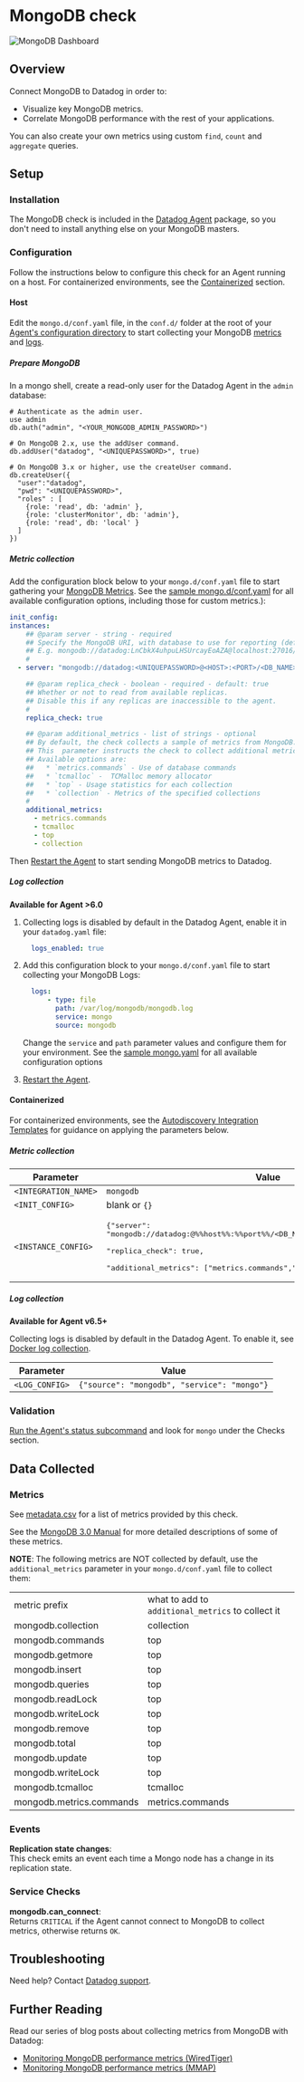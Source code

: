 # MongoDB check

![MongoDB Dashboard][1]

## Overview

Connect MongoDB to Datadog in order to:

* Visualize key MongoDB metrics.
* Correlate MongoDB performance with the rest of your applications.

You can also create your own metrics using custom `find`, `count` and `aggregate` queries.

## Setup
### Installation

The MongoDB check is included in the [Datadog Agent][2] package, so you don't need to install anything else on your MongoDB masters.

### Configuration

Follow the instructions below to configure this check for an Agent running on a host. For containerized environments, see the [Containerized](#containerized) section.

#### Host

Edit the `mongo.d/conf.yaml` file, in the `conf.d/` folder at the root of your [Agent's configuration directory][3] to start collecting your MongoDB [metrics](#metric-collection) and [logs](#log-collection).

##### Prepare MongoDB

In a mongo shell, create a read-only user for the Datadog Agent in the `admin` database:

```shell
# Authenticate as the admin user.
use admin
db.auth("admin", "<YOUR_MONGODB_ADMIN_PASSWORD>")

# On MongoDB 2.x, use the addUser command.
db.addUser("datadog", "<UNIQUEPASSWORD>", true)

# On MongoDB 3.x or higher, use the createUser command.
db.createUser({
  "user":"datadog",
  "pwd": "<UNIQUEPASSWORD>",
  "roles" : [
    {role: 'read', db: 'admin' },
    {role: 'clusterMonitor', db: 'admin'},
    {role: 'read', db: 'local' }
  ]
})
```

##### Metric collection

Add the configuration block below to your `mongo.d/conf.yaml` file to start gathering your [MongoDB Metrics](#metrics). See the [sample mongo.d/conf.yaml][4] for all available configuration options, including those for custom metrics.):

```yaml
init_config:
instances:
    ## @param server - string - required
    ## Specify the MongoDB URI, with database to use for reporting (defaults to "admin")
    ## E.g. mongodb://datadog:LnCbkX4uhpuLHSUrcayEoAZA@localhost:27016/admin
    #
  - server: "mongodb://datadog:<UNIQUEPASSWORD>@<HOST>:<PORT>/<DB_NAME>"

    ## @param replica_check - boolean - required - default: true
    ## Whether or not to read from available replicas.
    ## Disable this if any replicas are inaccessible to the agent.
    #
    replica_check: true

    ## @param additional_metrics - list of strings - optional
    ## By default, the check collects a sample of metrics from MongoDB.
    ## This  parameter instructs the check to collect additional metrics on specific topics.
    ## Available options are:
    ##   * `metrics.commands` - Use of database commands
    ##   * `tcmalloc` -  TCMalloc memory allocator
    ##   * `top` - Usage statistics for each collection
    ##   * `collection` - Metrics of the specified collections
    #
    additional_metrics:
      - metrics.commands
      - tcmalloc
      - top
      - collection
```

Then [Restart the Agent][5] to start sending MongoDB metrics to Datadog.

##### Log collection

**Available for Agent >6.0**

1. Collecting logs is disabled by default in the Datadog Agent, enable it in your `datadog.yaml` file:

    ```yaml
      logs_enabled: true
    ```

2. Add this configuration block to your `mongo.d/conf.yaml` file to start collecting your MongoDB Logs:

    ```yaml
      logs:
          - type: file
            path: /var/log/mongodb/mongodb.log
            service: mongo
            source: mongodb
    ```

    Change the `service` and `path` parameter values and configure them for your environment.
    See the [sample mongo.yaml][4] for all available configuration options

3. [Restart the Agent][5].

#### Containerized

For containerized environments, see the [Autodiscovery Integration Templates][6] for guidance on applying the parameters below.

##### Metric collection

| Parameter            | Value                                  |
|----------------------|----------------------------------------|
| `<INTEGRATION_NAME>` | `mongodb`                             |
| `<INIT_CONFIG>`      | blank or `{}`                          |
| `<INSTANCE_CONFIG>`  | <pre>{"server": "mongodb://datadog:<UNIQUEPASSWORD>@%%host%%:%%port%%/<DB_NAME>", <br>"replica_check": true, <br>"additional_metrics": ["metrics.commands","tcmalloc","top","collection"]}</pre> |

##### Log collection

**Available for Agent v6.5+**

Collecting logs is disabled by default in the Datadog Agent. To enable it, see [Docker log collection][5].

| Parameter      | Value                                               |
|----------------|------------------------------------------------------|
| `<LOG_CONFIG>` | `{"source": "mongodb", "service": "mongo"}`|

### Validation

[Run the Agent's status subcommand][7] and look for `mongo` under the Checks section.

## Data Collected
### Metrics

See [metadata.csv][8] for a list of metrics provided by this check.

See the [MongoDB 3.0 Manual][9] for more detailed descriptions of some of these metrics.

**NOTE**: The following metrics are NOT collected by default, use the `additional_metrics` parameter in your `mongo.d/conf.yaml` file to collect them:

|                          |                                                   |
| ---                      | ---                                               |
| metric prefix            | what to add to `additional_metrics` to collect it |
| mongodb.collection       | collection                                        |
| mongodb.commands         | top                                               |
| mongodb.getmore          | top                                               |
| mongodb.insert           | top                                               |
| mongodb.queries          | top                                               |
| mongodb.readLock         | top                                               |
| mongodb.writeLock        | top                                               |
| mongodb.remove           | top                                               |
| mongodb.total            | top                                               |
| mongodb.update           | top                                               |
| mongodb.writeLock        | top                                               |
| mongodb.tcmalloc         | tcmalloc                                          |
| mongodb.metrics.commands | metrics.commands                                  |

### Events

**Replication state changes**:<br>
This check emits an event each time a Mongo node has a change in its replication state.

### Service Checks

**mongodb.can_connect**:<br>
Returns `CRITICAL` if the Agent cannot connect to MongoDB to collect metrics, otherwise returns `OK`.

## Troubleshooting
Need help? Contact [Datadog support][10].

## Further Reading
Read our series of blog posts about collecting metrics from MongoDB with Datadog:

* [Monitoring MongoDB performance metrics (WiredTiger)][11]
* [Monitoring MongoDB performance metrics (MMAP)][12]


[1]: https://raw.githubusercontent.com/DataDog/integrations-core/master/mongo/images/mongo_dashboard.png
[2]: https://app.datadoghq.com/account/settings#agent
[3]: https://docs.datadoghq.com/agent/guide/agent-configuration-files/?tab=agentv6#agent-configuration-directory
[4]: https://github.com/DataDog/integrations-core/blob/master/mongo/datadog_checks/mongo/data/conf.yaml.example
[5]: https://docs.datadoghq.com/agent/guide/agent-commands/?tab=agentv6#start-stop-and-restart-the-agent
[6]: https://docs.datadoghq.com/agent/autodiscovery/integrations
[7]: https://docs.datadoghq.com/agent/guide/agent-commands/?tab=agentv6#agent-status-and-information
[8]: https://github.com/DataDog/integrations-core/blob/master/mongo/metadata.csv
[9]: https://docs.mongodb.org/manual/reference/command/dbStats
[10]: https://docs.datadoghq.com/help
[11]: https://www.datadoghq.com/blog/monitoring-mongodb-performance-metrics-wiredtiger
[12]: https://www.datadoghq.com/blog/monitoring-mongodb-performance-metrics-mmap
